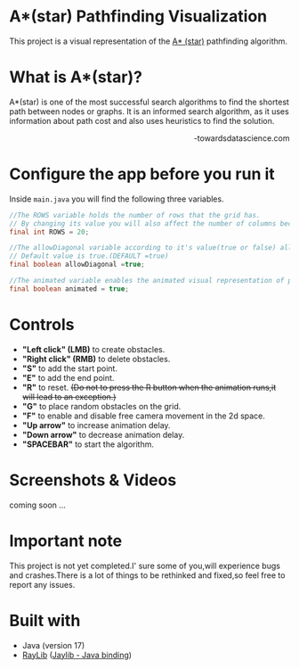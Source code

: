 # A*(star) Pathfinding Visualization 
This project is a visual representation of the [A* (star)](https://en.wikipedia.org/wiki/A*_search_algorithm) pathfinding algorithm.

# What is A*(star)?
A*(star) is one of the most successful search algorithms to find the shortest path between nodes or graphs. It is an informed search algorithm, as it uses information about path cost and also uses heuristics to find the solution.

<p align="right">-towardsdatascience.com</p>


# Configure the app before you run it
Inside `main.java` you will find the following three variables.

```java
//The ROWS variable holds the number of rows that the grid has.
// By changing its value you will also affect the number of columns because rows = columns.(DEFAULT = 20)
final int ROWS = 20;

//The allowDiagonal variable according to it's value(true or false) allows diagonal movement.
// Default value is true.(DEFAULT =true)
final boolean allowDiagonal =true;

//The animated variable enables the animated visual representation of pathfinding.(DEFAULT =true)
final boolean animated = true;
```

# Controls
* **"Left click" (LMB)** to create obstacles.
* **"Right click" (RMB)** to delete obstacles.
* **"S"** to add the start point.
* **"E"** to add the end point.
* **"R"** to reset. ~~(Do not to press the R button when the animation runs,it will lead to an exception.)~~
* **"G"** to place random obstacles on the grid.
* **"F"** to enable and disable free camera movement in the 2d space.
* **"Up arrow"** to increase animation delay.
* **"Down arrow"** to decrease animation delay.
* **"SPACEBAR"** to start the algorithm.

# Screenshots & Videos
coming soon ...


# Important note
This project is not yet completed.I' sure some of you,will experience bugs and crashes.There is a lot of things to be rethinked and fixed,so feel free to report any issues.

# Built with
* Java (version 17)
* [RayLib](https://www.raylib.com/) ([Jaylib - Java binding](https://github.com/electronstudio/jaylib/))